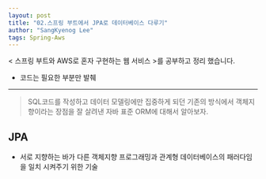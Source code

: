 ```yaml
---
layout: post
title: "02.스프링 부트에서 JPA로 데이터베이스 다루기"
author: "SangKyenog Lee"
tags: Spring-Aws
---
```


< 스프링 부트와 AWS로 혼자 구현하는 웹 서비스 >를 공부하고 정리 했습니다.
- 코드는 필요한 부분만 발췌

---

> SQL코드를 작성하고 데이터 모델링에만 집중하게 되던 기존의 방식에서 객체지향이라는 장점을 잘 살려낸 자바 표준 ORM에 대해서 알아보자.

## JPA
- 서로 지향하는 바가 다른 객체지향 프로그래밍과 관계형 데이터베이스의 패러다임을 일치 시켜주기 위한 기술